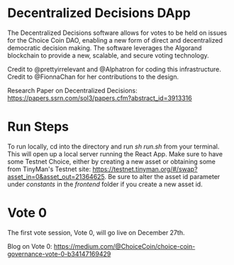 # Decentralized Decisions DApp

The Decentralized Decisions software allows for votes to be held on issues for the Choice Coin DAO, enabling a new form of direct and decentralized democratic decision making. The software leverages the Algorand blockchain to provide a new, scalable, and secure voting technology.

Credit to @prettyirrelevant and @Alphatron for coding this infrastructure.
Credit to @FionnaChan for her contributions to the design.

Research Paper on Decentralized Decisions: https://papers.ssrn.com/sol3/papers.cfm?abstract_id=3913316

# Run Steps
To run locally, cd into the directory and run *sh run.sh* from your terminal. This will open up a local server running the React App. 
Make sure to have some Testnet Choice, either by creating a new asset or obtaining some from TinyMan's Testnet site: https://testnet.tinyman.org/#/swap?asset_in=0&asset_out=21364625. Be sure to alter the asset id parameter under *constants* in the *frontend* folder if you create a new asset id.

# Vote 0

The first vote session, Vote 0, will go live on December 27th. 

Blog on Vote 0: https://medium.com/@ChoiceCoin/choice-coin-governance-vote-0-b34147169429
